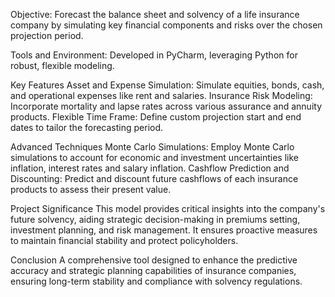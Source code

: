 Objective:
Forecast the balance sheet and solvency of a life insurance company by simulating key financial components and risks over the chosen projection period.

Tools and Environment:
Developed in PyCharm, leveraging Python for robust, flexible modeling.

Key Features
Asset and Expense Simulation: Simulate equities, bonds, cash, and operational expenses like rent and salaries.
Insurance Risk Modeling: Incorporate mortality and lapse rates across various assurance and annuity products.
Flexible Time Frame: Define custom projection start and end dates to tailor the forecasting period.

Advanced Techniques
Monte Carlo Simulations: Employ Monte Carlo simulations to account for economic and investment uncertainties like inflation, interest rates and salary inflation.
Cashflow Prediction and Discounting: Predict and discount future cashflows of each insurance products to assess their present value.

Project Significance
This model provides critical insights into the company's future solvency, aiding strategic decision-making in premiums setting, investment planning, and risk management. It ensures proactive measures to maintain financial stability and protect policyholders.

Conclusion
A comprehensive tool designed to enhance the predictive accuracy and strategic planning capabilities of insurance companies, ensuring long-term stability and compliance with solvency regulations.
